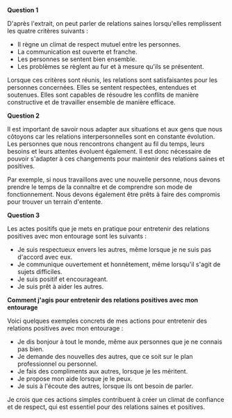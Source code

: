 **Question 1**

D'après l'extrait, on peut parler de relations saines lorsqu'elles remplissent les quatre critères suivants :

- Il règne un climat de respect mutuel entre les personnes.
- La communication est ouverte et franche.
- Les personnes se sentent bien ensemble.
- Les problèmes se règlent au fur et à mesure qu'ils se présentent.

Lorsque ces critères sont réunis, les relations sont satisfaisantes pour les personnes concernées. Elles se sentent respectées, entendues et soutenues. Elles sont capables de résoudre les conflits de manière constructive et de travailler ensemble de manière efficace.

**Question 2**

Il est important de savoir nous adapter aux situations et aux gens que nous côtoyons car les relations interpersonnelles sont en constante évolution. Les personnes que nous rencontrons changent au fil du temps, leurs besoins et leurs attentes évoluent également. Il est donc nécessaire de pouvoir s'adapter à ces changements pour maintenir des relations saines et positives.

Par exemple, si nous travaillons avec une nouvelle personne, nous devons prendre le temps de la connaître et de comprendre son mode de fonctionnement. Nous devons également être prêts à faire des compromis pour trouver un terrain d'entente.

**Question 3**

Les actes positifs que je mets en pratique pour entretenir des relations positives avec mon entourage sont les suivants :

- Je suis respectueux envers les autres, même lorsque je ne suis pas d'accord avec eux.
- Je communique ouvertement et honnêtement, même lorsqu'il s'agit de sujets difficiles.
- Je suis positif et encourageant.
- Je suis prêt à aider les autres.

**Comment j'agis pour entretenir des relations positives avec mon entourage**

Voici quelques exemples concrets de mes actions pour entretenir des relations positives avec mon entourage :

- Je dis bonjour à tout le monde, même aux personnes que je ne connais pas bien.
- Je demande des nouvelles des autres, que ce soit sur le plan professionnel ou personnel.
- Je fais des compliments aux autres, lorsque je les méritent.
- Je propose mon aide lorsque je le peux.
- Je suis à l'écoute des autres, lorsque ils ont besoin de parler.

Je crois que ces actions simples contribuent à créer un climat de confiance et de respect, qui est essentiel pour des relations saines et positives.